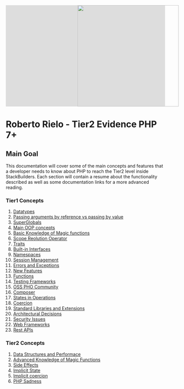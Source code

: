 <div style="background: #ddd">
    <img src="https://www.stackbuilders.com/assets/images/stack-builders-logo-nav-horizontal.svg" width="320" style="margin-left: 45%">
</div>

# Roberto Rielo - Tier2 Evidence PHP 7+

## Main Goal

This documentation will cover some of the main concepts and features that a developer needs to know about PHP to reach the Tier2 level inside StackBuilders. Each section will contain a resume about the functionality described as well as some documentation links for a more advanced reading.  

### Tier1 Concepts

 1. [Datatypes]()
 2. [Passing arguments by reference vs passing by value]()
 3. [SuperGlobals]()
 4. [Main OOP concepts]()
 5. [Basic Knowledge of Magic functions]()
 6. [Scope Reolution Operator]()
 7. [Traits]()
 8. [Built-in Interfaces]()
 9. [Namespaces]()
1.  [Session Management]()
2.  [Errors and Exceptions]()
3.  [New Features]()
4.  [Functions]()
5.  [Testing Frameworks]()
6.  [OSS PHO Community]()
7.  [Composer]()
8.  [States in Operations]()
9.  [Coercion]()
10. [Standard Libraries and Extensions]()
11. [Architectural Decisions]()
12. [Security Issues]()
13. [Web Frameworks]()
14. [Rest APIs]()


### Tier2 Concepts

1. [Data Structures and Performace]()
2. [Advanced Knowledge of Magic Functions]()
3. [Side Effects]()
4. [Implicit State]()
5. [Implicit coercion]()
6. [PHP Sadness]()